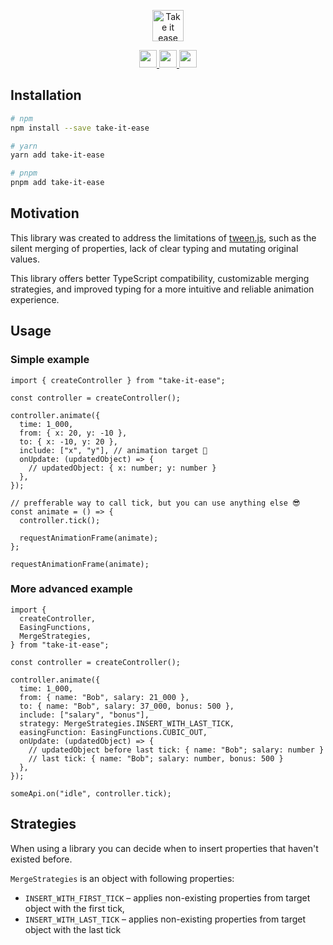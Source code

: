 <p align="center">
  <img height="50" alt="Take it ease logo" src="https://user-images.githubusercontent.com/28493823/215351667-485a9612-a102-4fa3-b3b2-4095f49fde83.png" />
</p>

<p align="center">
<a aria-label="NPM version" href="https://www.npmjs.com/package/take-it-ease">
<img alt="" height="28" src="https://img.shields.io/npm/v/take-it-ease.svg?style=for-the-badge">
</a>
<a aria-label="License" href="https://github.com/Aliath/take-it-ease/blob/main/LICENSE.md">
<img alt="" height="28" src="https://img.shields.io/npm/l/take-it-ease.svg?style=for-the-badge">
</a>
<a aria-label="Test coverage" href="https://github.com/Aliath/take-it-ease">
<img alt="" height="28" src="https://img.shields.io/coverallsCoverage/github/Aliath/take-it-ease?style=for-the-badge">
</a>
</p>

## Installation

```bash
# npm
npm install --save take-it-ease

# yarn
yarn add take-it-ease

# pnpm
pnpm add take-it-ease
```

## Motivation

This library was created to address the limitations of [tween.js](https://github.com/tweenjs/tween.js/), such as the silent merging of properties, lack of clear typing and mutating original values.

This library offers better TypeScript compatibility, customizable merging strategies, and improved typing for a more intuitive and reliable animation experience.

## Usage

### Simple example

```tsx
import { createController } from "take-it-ease";

const controller = createController();

controller.animate({
  time: 1_000,
  from: { x: 20, y: -10 },
  to: { x: -10, y: 20 },
  include: ["x", "y"], // animation target 🎯
  onUpdate: (updatedObject) => {
    // updatedObject: { x: number; y: number }
  },
});

// prefferable way to call tick, but you can use anything else 😎
const animate = () => {
  controller.tick();

  requestAnimationFrame(animate);
};

requestAnimationFrame(animate);
```

### More advanced example

```tsx
import {
  createController,
  EasingFunctions,
  MergeStrategies,
} from "take-it-ease";

const controller = createController();

controller.animate({
  time: 1_000,
  from: { name: "Bob", salary: 21_000 },
  to: { name: "Bob", salary: 37_000, bonus: 500 },
  include: ["salary", "bonus"],
  strategy: MergeStrategies.INSERT_WITH_LAST_TICK,
  easingFunction: EasingFunctions.CUBIC_OUT,
  onUpdate: (updatedObject) => {
    // updatedObject before last tick: { name: "Bob"; salary: number }
    // last tick: { name: "Bob"; salary: number, bonus: 500 }
  },
});

someApi.on("idle", controller.tick);
```

## Strategies

When using a library you can decide when to insert properties that haven't existed before.

`MergeStrategies` is an object with following properties:

- `INSERT_WITH_FIRST_TICK` – applies non-existing properties from target object with the first tick,
- `INSERT_WITH_LAST_TICK` – applies non-existing properties from target object with the last tick
